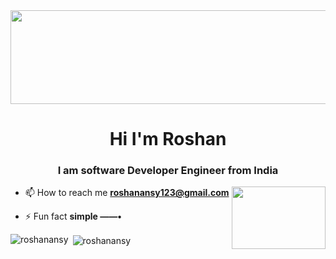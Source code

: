 <image width=1000 height=150 src="https://encrypted-tbn0.gstatic.com/images?q=tbn:ANd9GcS6cdgg9oSDEMhZIpO625Uu1gd58P6_JK5xPw&usqp=CAU"/>
<h1 align="center">Hi I'm Roshan</h1>
<h3 align="center">I am software Developer Engineer from India</h3>

<image align="right" width=150 height=100 src="https://w7.pngwing.com/pngs/865/812/png-transparent-programmer-it-it-workers-computer-thumbnail.png"/>

- 📫 How to reach me **roshanansy123@gmail.com**

- ⚡ Fun fact **simple ——•**




<p><img align="left" src="https://github-readme-stats.vercel.app/api/top-langs?username=roshanansy&show_icons=true&locale=en&layout=compact" alt="roshanansy" /></p>

<p>&nbsp;<img align="center" src="https://github-readme-stats.vercel.app/api?username=roshanansy&show_icons=true&locale=en" alt="roshanansy" /></p>
